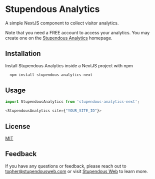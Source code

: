 
# Stupendous Analytics

A simple NextJS component to collect visitor analytics.

Note that you need a FREE account to access your analytics. You may create one on the [Stupendous Analytics](https://stupendousanalytics.com) homepage.


## Installation

Install Stupendous Analytics inside a NextJS project with npm

```bash
  npm install stupendous-analytics-next
```

## Usage

```javascript
import StupendousAnalytics from 'stupendous-analytics-next';

<StupendousAnalytics site={"YOUR_SITE_ID"}>
```


## License

[MIT](https://choosealicense.com/licenses/mit/)


## Feedback

If you have any questions or feedback, please reach out to topher@stupendousweb.com or visit [Stupendous Web](https://stupendousweb.com) to learn more.
